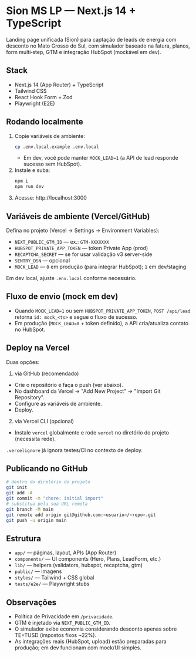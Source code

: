 # Sion MS LP — Next.js 14 + TypeScript

Landing page unificada (Sion) para captação de leads de energia com desconto no Mato Grosso do Sul, com simulador baseado na fatura, planos, form multi‑step, GTM e integração HubSpot (mockável em dev).

## Stack
- Next.js 14 (App Router) + TypeScript
- Tailwind CSS
- React Hook Form + Zod
- Playwright (E2E)

## Rodando localmente
1. Copie variáveis de ambiente:
   ```bash
   cp .env.local.example .env.local
   ```
   - Em dev, você pode manter `MOCK_LEAD=1` (a API de lead responde sucesso sem HubSpot).
2. Instale e suba:
   ```bash
   npm i
   npm run dev
   ```
3. Acesse: http://localhost:3000

## Variáveis de ambiente (Vercel/GitHub)
Defina no projeto (Vercel → Settings → Environment Variables):
- `NEXT_PUBLIC_GTM_ID` — ex.: `GTM-XXXXXXX`
- `HUBSPOT_PRIVATE_APP_TOKEN` — token Private App (prod)
- `RECAPTCHA_SECRET` — se for usar validação v3 server-side
- `SENTRY_DSN` — opcional
- `MOCK_LEAD` — `0` em produção (para integrar HubSpot); `1` em dev/staging

Em dev local, ajuste `.env.local` conforme necessário.

## Fluxo de envio (mock em dev)
- Quando `MOCK_LEAD=1` ou sem `HUBSPOT_PRIVATE_APP_TOKEN`, `POST /api/lead` retorna `id: mock_<ts>` e segue o fluxo de sucesso.
- Em produção (`MOCK_LEAD=0` + token definido), a API cria/atualiza contato no HubSpot.

## Deploy na Vercel
Duas opções:

1) via GitHub (recomendado)
- Crie o repositório e faça o push (ver abaixo).
- No dashboard da Vercel → "Add New Project" → "Import Git Repository".
- Configure as variáveis de ambiente.
- Deploy.

2) via Vercel CLI (opcional)
- Instale `vercel` globalmente e rode `vercel` no diretório do projeto (necessita rede).

`.vercelignore` já ignora testes/CI no contexto de deploy.

## Publicando no GitHub
```bash
# dentro do diretório do projeto
git init
git add -A
git commit -m "chore: initial import"
# substitua pela sua URL remota
git branch -M main
git remote add origin git@github.com:<usuario>/<repo>.git
git push -u origin main
```

## Estrutura
- `app/` — páginas, layout, APIs (App Router)
- `components/` — UI components (Hero, Plans, LeadForm, etc.)
- `lib/` — helpers (validators, hubspot, recaptcha, gtm)
- `public/` — imagens
- `styles/` — Tailwind + CSS global
- `tests/e2e/` — Playwright stubs

## Observações
- Política de Privacidade em `/privacidade`.
- GTM é injetado via `NEXT_PUBLIC_GTM_ID`.
- O simulador exibe economia considerando desconto apenas sobre TE+TUSD (impostos fixos ~22%).
- As integrações reais (HubSpot, upload) estão preparadas para produção; em dev funcionam com mock/UI simples.
